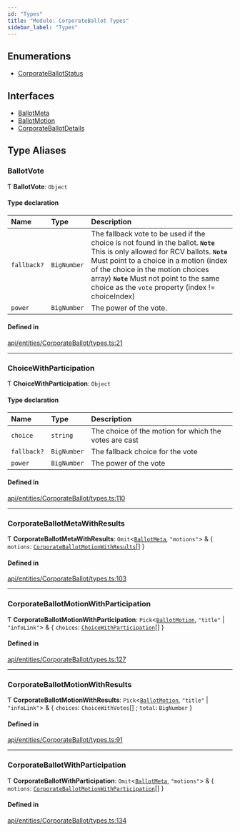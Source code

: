 ```yaml
---
id: "Types"
title: "Module: CorporateBallot Types"
sidebar_label: "Types"
---
```


## Enumerations

- [CorporateBallotStatus](../../../../../enums/API/Entities/CorporateBallot/Types/CorporateBallotStatus/CorporateBallotStatus.md)

## Interfaces

- [BallotMeta](../../../../../interfaces/API/Entities/CorporateBallot/Types/BallotMeta/BallotMeta.md)
- [BallotMotion](../../../../../interfaces/API/Entities/CorporateBallot/Types/BallotMotion/BallotMotion.md)
- [CorporateBallotDetails](../../../../../interfaces/API/Entities/CorporateBallot/Types/CorporateBallotDetails/CorporateBallotDetails.md)

## Type Aliases

### BallotVote

Ƭ **BallotVote**: `Object`

#### Type declaration

| Name | Type | Description |
| :------ | :------ | :------ |
| `fallback?` | `BigNumber` | The fallback vote to be used if the choice is not found in the ballot. **`Note`** This is only allowed for RCV ballots. **`Note`** Must point to a choice in a motion (index of the choice in the motion choices array) **`Note`** Must not point to the same choice as the `vote` property (index != choiceIndex) |
| `power` | `BigNumber` | The power of the vote. |

#### Defined in

[api/entities/CorporateBallot/types.ts:21](https://github.com/PolymeshAssociation/polymesh-sdk/blob/8a9e72221/src/api/entities/CorporateBallot/types.ts#L21)

___

### ChoiceWithParticipation

Ƭ **ChoiceWithParticipation**: `Object`

#### Type declaration

| Name | Type | Description |
| :------ | :------ | :------ |
| `choice` | `string` | The choice of the motion for which the votes are cast |
| `fallback?` | `BigNumber` | The fallback choice for the vote |
| `power` | `BigNumber` | The power of the vote |

#### Defined in

[api/entities/CorporateBallot/types.ts:110](https://github.com/PolymeshAssociation/polymesh-sdk/blob/8a9e72221/src/api/entities/CorporateBallot/types.ts#L110)

___

### CorporateBallotMetaWithResults

Ƭ **CorporateBallotMetaWithResults**: `Omit`\<[`BallotMeta`](../../../../../interfaces/API/Entities/CorporateBallot/Types/BallotMeta/BallotMeta.md), ``"motions"``\> & \{ `motions`: [`CorporateBallotMotionWithResults`](Types.md#corporateballotmotionwithresults)[]  }

#### Defined in

[api/entities/CorporateBallot/types.ts:103](https://github.com/PolymeshAssociation/polymesh-sdk/blob/8a9e72221/src/api/entities/CorporateBallot/types.ts#L103)

___

### CorporateBallotMotionWithParticipation

Ƭ **CorporateBallotMotionWithParticipation**: `Pick`\<[`BallotMotion`](../../../../../interfaces/API/Entities/CorporateBallot/Types/BallotMotion/BallotMotion.md), ``"title"`` \| ``"infoLink"``\> & \{ `choices`: [`ChoiceWithParticipation`](Types.md#choicewithparticipation)[]  }

#### Defined in

[api/entities/CorporateBallot/types.ts:127](https://github.com/PolymeshAssociation/polymesh-sdk/blob/8a9e72221/src/api/entities/CorporateBallot/types.ts#L127)

___

### CorporateBallotMotionWithResults

Ƭ **CorporateBallotMotionWithResults**: `Pick`\<[`BallotMotion`](../../../../../interfaces/API/Entities/CorporateBallot/Types/BallotMotion/BallotMotion.md), ``"title"`` \| ``"infoLink"``\> & \{ `choices`: `ChoiceWithVotes`[] ; `total`: `BigNumber`  }

#### Defined in

[api/entities/CorporateBallot/types.ts:91](https://github.com/PolymeshAssociation/polymesh-sdk/blob/8a9e72221/src/api/entities/CorporateBallot/types.ts#L91)

___

### CorporateBallotWithParticipation

Ƭ **CorporateBallotWithParticipation**: `Omit`\<[`BallotMeta`](../../../../../interfaces/API/Entities/CorporateBallot/Types/BallotMeta/BallotMeta.md), ``"motions"``\> & \{ `motions`: [`CorporateBallotMotionWithParticipation`](Types.md#corporateballotmotionwithparticipation)[]  }

#### Defined in

[api/entities/CorporateBallot/types.ts:134](https://github.com/PolymeshAssociation/polymesh-sdk/blob/8a9e72221/src/api/entities/CorporateBallot/types.ts#L134)
